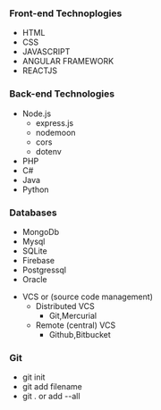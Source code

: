 ### Front-end Technoplogies

- HTML
- CSS
- JAVASCRIPT
- ANGULAR FRAMEWORK
- REACTJS

### Back-end Technologies

- Node.js
     - express.js
     - nodemoon
     - cors
     - dotenv
- PHP
- C#
- Java
- Python

### Databases

- MongoDb
- Mysql
- SQLite
- Firebase
- Postgressql
- Oracle

+ VCS or (source code management)
    - Distributed VCS
         - Git,Mercurial
    - Remote (central) VCS
         - Github,Bitbucket 
### Git
- git init
- git add filename
- git . or add --all